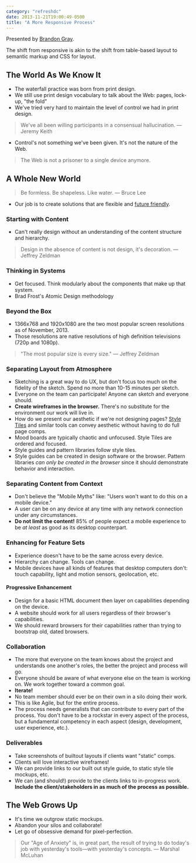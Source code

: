 ```yaml
---
category: "refreshdc"
date: 2013-11-21T19:00:49-0500
title: "A More Responsive Process"
---
```


Presented by [Brandon Gray](https://twitter.com/brandongray).

The shift from responsive is akin to the shift from table-based layout to semantic markup and CSS for layout.


## The World As We Know It

- The waterfall practice was born from print design.
- We still use print design vocabulary to talk about the Web: pages, lock-up, "the fold"
- We've tried very hard to maintain the level of control we had in print design.

> We've all been willing participants in a consensual hallucination. — Jeremy Keith

- Control's not something we've been given. It's not the nature of the Web.

> The Web is not a prisoner to a single device anymore.


## A Whole New World

> Be formless. Be shapeless. Like water. — Bruce Lee

- Our job is to create solutions that are flexible and [future friendly](http://futurefriend.ly/).

### Starting with Content

- Can't really design without an understanding of the content structure and hierarchy.

> Design in the absence of content is not design, it's decoration. — Jeffrey Zeldman

### Thinking in Systems

- Get focused. Think modularly about the components that make up that system.
- Brad Frost's Atomic Design methodology

### Beyond the Box

- 1366x768 and 1920x1080 are the two most popular screen resolutions as of November, 2013.
- Those resolutions are native resolutions of high definition televisions (720p and 1080p).

> "The most popular size is every size." — Jeffrey Zeldman

### Separating Layout from Atmosphere

- Sketching is a great way to do UX, but don't focus too much on the fidelity of the sketch. Spend no more than 10-15 minutes per sketch.
- Everyone on the team can participate! Anyone can sketch and everyone should.
- **Create wireframes in the browser.** There's no substitute for the environment our work will live in.
- How do we present our aesthetic if we're not designing pages? [Style Tiles](http://styletil.es/) and similar tools can convey aesthetic without having to do full page comps.
- Mood boards are typically chaotic and unfocused. Style Tiles are ordered and focused.
- Style guides and pattern libraries follow style tiles.
- Style guides can be created in design software or the browser. Pattern libraries _can only be created in the browser_ since it should demonstrate behavior and interaction.

### Separating Content from Context

- Don't believe the "Mobile Myths" like: "Users won't want to do this on a mobile device."
- A user can be on any device at any time with any network connection under any circumstances.
- **Do not limit the content!** 85% of people expect a mobile experience to be _at least_ as good as its desktop counterpart.

### Enhancing for Feature Sets

- Experience doesn't have to be the same across every device.
- Hierarchy can change. Tools can change.
- Mobile devices have all kinds of features that desktop computers don't: touch capability, light and motion sensors, geolocation, etc.

#### Progressive Enhancement

- Design for a basic HTML document then layer on capabilities depending on the device.
- A website should work for all users regardless of their browser's capabilities.
- We should reward browsers for their capabilities rather than trying to bootstrap old, dated browsers.

### Collaboration

- The more that everyone on the team knows about the project and understands one another's roles, the better the project and process will go.
- Everyone should be aware of what everyone else on the team is working on. We work together toward a common goal.
- **Iterate!**
- No team member should ever be on their own in a silo doing their work.
- This is like Agile, but for the entire process.
- The process needs generalists that can contribute to every part of the process. You don't have to be a rockstar in every aspect of the process, but a fundamental competency in each aspect (design, development, user experience, etc.).

### Deliverables

- Take screenshots of builtout layouts if clients want "static" comps.
- Clients will love interactive wireframes!
- We can provide links to our built out style guide, to static style tile mockups, etc.
- We can (and should!) provide to the clients links to in-progress work. **Include the client/stakeholders in as much of the process as possible.**


## The Web Grows Up

- It's time we outgrow static mockups.
- Abandon your silos and collaborate!
- Let go of obsessive demand for pixel-perfection.

> Our "Age of Anxiety" is, in great part, the result of trying to do today's job with yesterday's tools—with yesterday's concepts. — Marshal McLuhan
